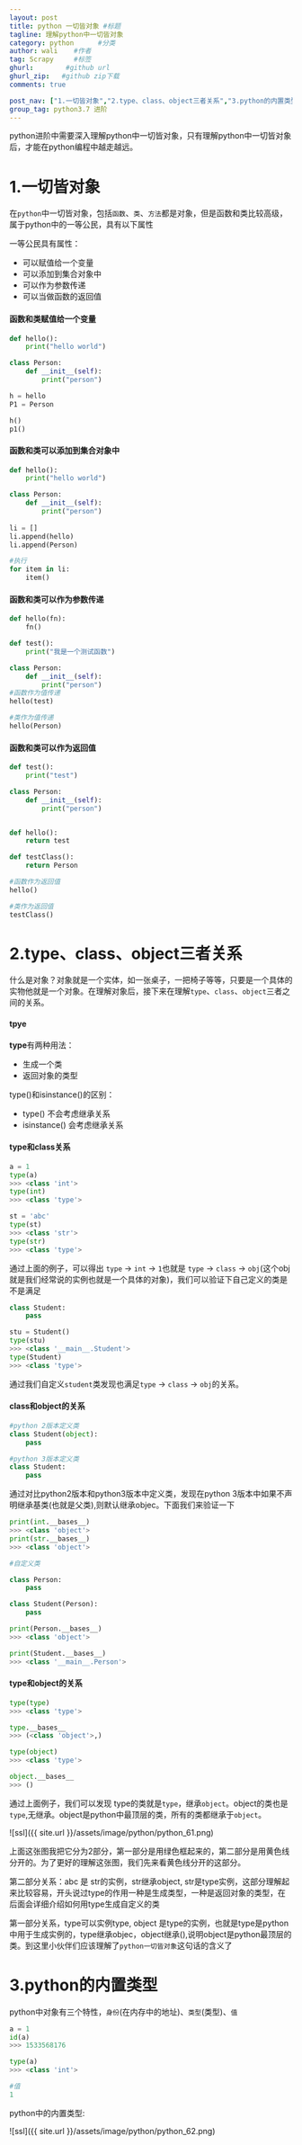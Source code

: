 ```yaml
---
layout: post
title: python 一切皆对象 #标题
tagline: 理解python中一切皆对象
category: python      #分类
author: wali    #作者
tag: Scrapy     #标签
ghurl:        #github url
ghurl_zip:   #github zip下载
comments: true

post_nav: ["1.一切皆对象","2.type、class、object三者关系","3.python的内置类型"]
group_tag: python3.7 进阶
---
```


python进阶中需要深入理解python中一切皆对象，只有理解python中一切皆对象后，才能在python编程中越走越远。

# 1.一切皆对象

在`python`中一切皆对象，包括`函数`、`类`、`方法`都是对象，但是函数和类比较高级，属于python中的一等公民，具有以下属性

一等公民具有属性：
- 可以赋值给一个变量
- 可以添加到集合对象中
- 可以作为参数传递
- 可以当做函数的返回值 

#### 函数和类赋值给一个变量

```python
def hello():
    print("hello world")

class Person:
    def __init__(self):
        print("person")

h = hello
P1 = Person

h()
p1()
```

#### 函数和类可以添加到集合对象中

```python
def hello():
    print("hello world")

class Person:
    def __init__(self):
        print("person")
    
li = []
li.append(hello)
li.append(Person)

#执行
for item in li:
    item()
```

#### 函数和类可以作为参数传递

```python
def hello(fn):
    fn()

def test():
    print("我是一个测试函数")

class Person:
    def __init__(self):
        print("person")
#函数作为值传递    
hello(test)

#类作为值传递
hello(Person)
```

#### 函数和类可以作为返回值

```python
def test():
    print("test")

class Person:
    def __init__(self):
        print("person")


def hello():
    return test

def testClass():
    return Person

#函数作为返回值
hello()

#类作为返回值
testClass()
```

# 2.type、class、object三者关系

什么是对象？对象就是一个实体，如一张桌子，一把椅子等等，只要是一个具体的实物他就是一个对象。在理解对象后，接下来在理解`type`、`class`、`object`三者之间的关系。

#### tpye

**type**有两种用法：
- 生成一个类
- 返回对象的类型

type()和isinstance()的区别：
- type() 不会考虑继承关系
- isinstance() 会考虑继承关系


#### type和class关系

```python
a = 1
type(a)
>>> <class 'int'>
type(int)
>>> <class 'type'>

st = 'abc'
type(st)
>>> <class 'str'>
type(str)
>>> <class 'type'>
```

通过上面的例子，可以得出 `type` -> `int` -> `1`也就是 `type` -> `class` -> `obj`(这个obj就是我们经常说的实例也就是一个具体的对象)，我们可以验证下自己定义的类是不是满足

```python
class Student:
    pass

stu = Student()
type(stu)
>>> <class '__main__.Student'>
type(Student)
>>> <class 'type'>
```
通过我们自定义`student`类发现也满足`type` -> `class` -> `obj`的关系。


#### class和object的关系

```python
#python 2版本定义类
class Student(object):
    pass

#python 3版本定义类
class Student:
    pass

```
通过对比python2版本和python3版本中定义类，发现在python 3版本中如果不声明继承基类(也就是父类),则默认继承objec。下面我们来验证一下

```python
print(int.__bases__)
>>> <class 'object'>
print(str.__bases__)
>>> <class 'object'>

#自定义类

class Person:
    pass

class Student(Person):
    pass

print(Person.__bases__)
>>> <class 'object'>

print(Student.__bases__)
>>> <class '__main__.Person'>

```

#### type和object的关系

```python
type(type)
>>> <class 'type'>

type.__bases__
>>> (<class 'object'>,)

type(object)
>>> <class 'type'>

object.__bases__
>>> ()
```

通过上面例子，我们可以发现 type的类就是`type`，继承`object`。object的类也是`type`,无继承。object是python中最顶层的类，所有的类都继承于`object`。

![ssl]({{ site.url }}/assets/image/python/python_61.png)

上面这张图我把它分为2部分，第一部分是用绿色框起来的，第二部分是用黄色线分开的。为了更好的理解这张图，我们先来看黄色线分开的这部分。

第二部分关系：abc 是 str的实例，str继承object, str是type实例，这部分理解起来比较容易，开头说过type的作用一种是生成类型，一种是返回对象的类型，在后面会详细介绍如何用type生成自定义的类

第一部分关系，type可以实例type, object 是type的实例，也就是type是python中用于生成实例的，type继承objec，object继承(),说明object是python最顶层的类。到这里小伙伴们应该理解了`python一切皆对象`这句话的含义了

# 3.python的内置类型

python中对象有三个特性，`身份`(在内存中的地址)、`类型`(类型)、`值`

```python
a = 1
id(a) 
>>> 1533568176 

type(a)
>>> <class 'int'>

#值
1
```

python中的内置类型:

![ssl]({{ site.url }}/assets/image/python/python_62.png)












